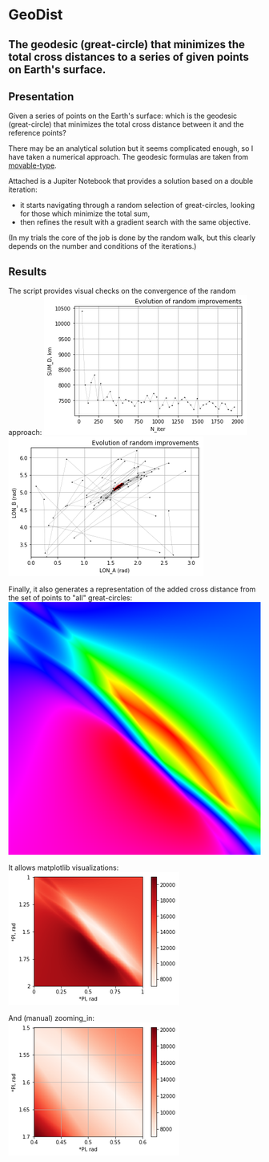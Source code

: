# GeoDist
## The geodesic (great-circle) that minimizes the total cross distances to a series of given points on Earth's surface.

## Presentation
Given a series of points on the Earth's surface: which is the geodesic (great-circle) that minimizes the total cross distance between it and the reference points?

There may be an analytical solution but it seems complicated enough, so I have taken a numerical approach.
The geodesic formulas are taken from [movable-type](https://www.movable-type.co.uk/scripts/latlong.html).

Attached is a Jupiter Notebook that provides a solution based on a double iteration:
* it starts navigating through a random selection of great-circles, looking for those which minimize the total sum, 
* then refines the result with a gradient search with the same objective. 

(In my trials the core of the job is done by the random walk, but this clearly depends on the number and conditions of the iterations.)

## Results
The script provides visual checks on the convergence of the random approach:
![number of iterations](https://github.com/Rigonz/GeoDist/blob/master/Pics/Convergence%20R0.png)
![path of solutions](https://github.com/Rigonz/GeoDist/blob/master/Pics/Convergence%20R1.png)

Finally, it also generates a representation of the added cross distance from the set of points to "all" great-circles:
![all distances](https://github.com/Rigonz/GeoDist/blob/master/Pics/GEODIST_out%20R0.png)

It allows matplotlib visualizations:
![matplot](https://github.com/Rigonz/GeoDist/blob/master/Pics/GEODIST%20R1.png)

And (manual) zooming_in:
![zoom-in](https://github.com/Rigonz/GeoDist/blob/master/Pics/GEODIST%20zoom%20R1.png)
